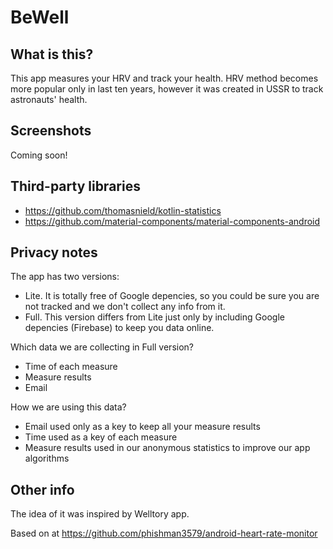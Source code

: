 # BeWell
## What is this?
This app measures your HRV and track your health. HRV method becomes more popular only in last ten years, however it was created in USSR to track astronauts' health.
## Screenshots
Coming soon!
## Third-party libraries
- https://github.com/thomasnield/kotlin-statistics
- https://github.com/material-components/material-components-android
## Privacy notes
The app has two versions:
- Lite.
  It is totally free of Google depencies, so you could be sure you are not tracked and we don't collect any info from it.
- Full.
  This version differs from Lite just only by including Google depencies (Firebase) to keep you data online.

Which data we are collecting in Full version?
- Time of each measure
- Measure results 
- Email 

How we are using this data?
- Email used only as a key to keep all your measure results
- Time used as a key of each measure
- Measure results used in our anonymous statistics to improve our app algorithms

## Other info
The idea of it was inspired by Welltory app.

Based on at https://github.com/phishman3579/android-heart-rate-monitor
